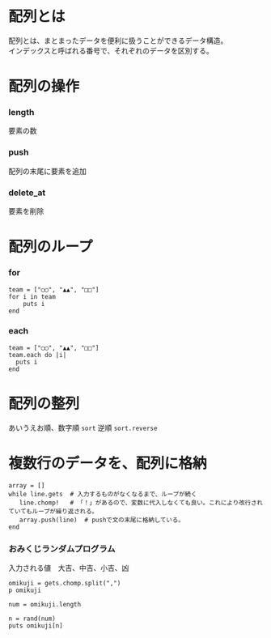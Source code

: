 # 配列とは
配列とは、まとまったデータを便利に扱うことができるデータ構造。<br>
インデックスと呼ばれる番号で、それぞれのデータを区別する。

# 配列の操作
### length
要素の数
### push
配列の末尾に要素を追加
### delete_at
要素を削除

# 配列のループ
### for
```
team = ["◯◯", "▲▲", "□□"]
for i in team
	puts i
end
```
### each
```
team = ["◯◯", "▲▲", "□□"]
team.each do |i|
  puts i
end
```

# 配列の整列
あいうえお順、数字順
`sort`
逆順
`sort.reverse`

# 複数行のデータを、配列に格納
```
array = []
while line.gets  # 入力するものがなくなるまで、ループが続く
   line.chomp!   # 「！」があるので、変数に代入しなくても良い。これにより改行されていてもループが繰り返される。
   array.push(line)  # pushで文の末尾に格納している。
end
```
### おみくじランダムプログラム
入力される値　大吉、中吉、小吉、凶
```
omikuji = gets.chomp.split(",")
p omikuji

num = omikuji.length

n = rand(num)
puts omikuji[n]
```
